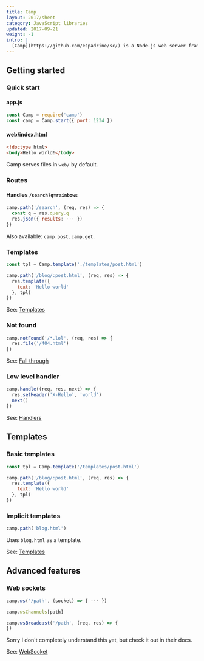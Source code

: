 ```yaml
---
title: Camp
layout: 2017/sheet
category: JavaScript libraries
updated: 2017-09-21
weight: -1
intro: |
  [Camp](https://github.com/espadrine/sc/) is a Node.js web server framework. This guide targets Camp v17.x.
---
```


Getting started
---------------
<!-- {.-three-column} -->

### Quick start
<!-- {.-prime} -->

#### app.js
<!-- {.-file} -->

```js
const Camp = require('camp')
const camp = Camp.start({ port: 1234 })
```

#### web/index.html
<!-- {.-file} -->

```html
<!doctype html>
<body>Hello world!</body>
```

Camp serves files in `web/` by default.

### Routes

#### Handles `/search?q=rainbows`

```js
camp.path('/search', (req, res) => {
  const q = res.query.q
  res.json({ results: ··· })
})
```
<!-- {data-line="2"} -->

Also available: `camp.post`, `camp.get`.

### Templates

```js
const tpl = Camp.template('./templates/post.html')

camp.path('/blog/:post.html', (req, res) => {
  res.template({
    text: 'Hello world'
  }, tpl)
})
```
<!-- {data-line="1,4"} -->

See: [Templates](https://github.com/espadrine/sc/blob/master/doc/Readme.md#templates)

### Not found

```js
camp.notFound('/*.lol', (req, res) => {
  res.file('/404.html')
})
```
<!-- {data-line="1"} -->

See: [Fall through](https://github.com/espadrine/sc/blob/master/doc/Readme.md#fall-through)

### Low level handler

```js
camp.handle((req, res, next) => {
  res.setHeader('X-Hello', 'world')
  next()
})
```
<!-- {data-line="1"} -->

See: [Handlers](https://github.com/espadrine/sc/blob/master/doc/Readme.md#handlers)

Templates
---------

### Basic templates

```js
const tpl = Camp.template('/templates/post.html')

camp.path('/blog/:post.html', (req, res) => {
  res.template({
    text: 'Hello world'
  }, tpl)
})
```
<!-- {data-line="1,4,5,6"} -->

### Implicit templates

```js
camp.path('blog.html')
```

Uses `blog.html` as a template.

See: [Templates](https://github.com/espadrine/sc/blob/master/doc/Readme.md#templates)

Advanced features
-----------------

### Web sockets

```js
camp.ws('/path', (socket) => { ··· })
```

```js
camp.wsChannels[path]
```

```js
camp.wsBroadcast('/path', (req, res) => {
})
```

Sorry I don't completely understand this yet, but check it out in their docs.

See: [WebSocket](https://github.com/espadrine/sc/blob/master/doc/Readme.md#websocket)
